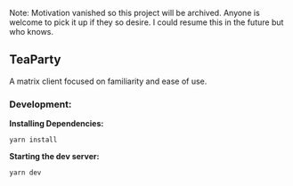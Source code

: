 Note: Motivation vanished so this project will be archived. Anyone is welcome to pick it up if they so desire. I could resume this in the future but who knows.


## TeaParty

A matrix client focused on familiarity and ease of use.


### Development:
**Installing Dependencies:**
```
yarn install
```

**Starting the dev server:**
```
yarn dev
```

